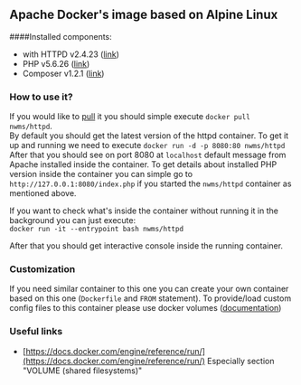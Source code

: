 ## Apache Docker's image based on Alpine Linux
####Installed components: 
  - with HTTPD v2.4.23 ([link](https://httpd.apache.org/docs/2.4/))
  - PHP v5.6.26 ([link](https://secure.php.net/))
  - Composer v1.2.1 ([link](https://getcomposer.org/doc/))
  
### How to use it?
If you would like to [pull](https://docs.docker.com/engine/reference/commandline/pull/) it
you should simple execute `docker pull nwms/httpd`.     
By default you should get the latest version of the httpd container.
To get it up and running we need to execute `docker run -d -p 8080:80 nwms/httpd`
After that you should see on port 8080 at `localhost` default message from Apache installed
inside the container. 
To get details about installed PHP version inside the container you can simple go to `http://127.0.0.1:8080/index.php`
if you started the `nwms/httpd` container as mentioned above.

If you want to check what's inside the container without running it in the background you can just execute:     
``
docker run -it --entrypoint bash nwms/httpd
``

After that you should get interactive console inside the running container. 

### Customization
If you need similar container to this one you can create your own container based on this one (`Dockerfile` and `FROM` statement).
To provide/load custom config files to this container please use docker volumes ([documentation](https://docs.docker.com/engine/tutorials/dockervolumes/))
 
 
### Useful links
 - [https://docs.docker.com/engine/reference/run/](https://docs.docker.com/engine/reference/run/) 
   Especially section "VOLUME (shared filesystems)"
  

  